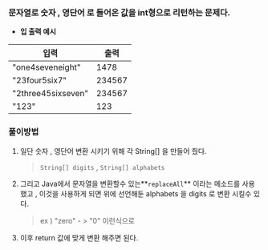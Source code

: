 ### **문자열로 숫자 , 영단어 로 들어온 값을 int형으로 리턴하는 문제다.**

- **입 출력 예시**

| 입력               | 출력   |
| ------------------ | ------ |
| "one4seveneight"   | 1478   |
| "23four5six7"      | 234567 |
| "2three45sixseven" | 234567 |
| "123"              | 123    |

### 풀이방법

1. 일단 숫자 , 영단어 변환 시키기 위해 각 String[] 을 만들어 줬다.

   > `String[] digits` , `String[] alphabets` 

2. 그리고 Java에서 문자열을 변환할수 있는**`replaceAll`** 이라는 메소드를 사용했고 , 이것을 사용하게 되면 위에 선언해둔 alphabets 을 digits 로 변환 시킬수 있다.

   > ex ) "zero" - > "0" 이런식으로 

3. 이후 return 값에 맞게 변환 해주면 된다.
